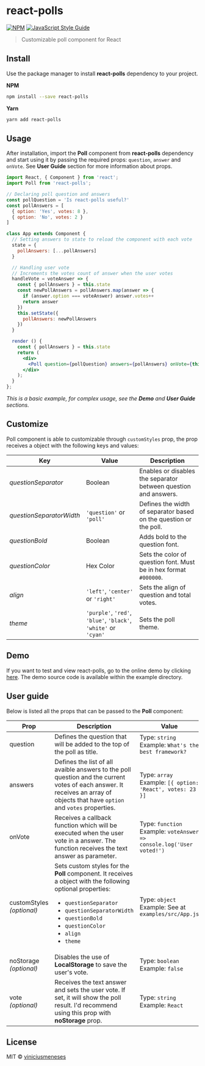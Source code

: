 # react-polls
[![NPM](https://img.shields.io/npm/v/react-polls.svg)](https://www.npmjs.com/package/react-polls) [![JavaScript Style Guide](https://img.shields.io/badge/code_style-standard-brightgreen.svg)](https://standardjs.com)

> Customizable poll component for React

## Install

Use the package manager to install **react-polls** dependency to your project.

**NPM**
```bash
npm install --save react-polls
```
**Yarn**
```bash
yarn add react-polls
```

## Usage

After installation, import the **Poll** component from **react-polls** dependency and start using it by passing the required props: `question`, `answer` and `onVote`. See **User Guide** section for more information about props.

```jsx
import React, { Component } from 'react';
import Poll from 'react-polls';

// Declaring poll question and answers
const pollQuestion = 'Is react-polls useful?'
const pollAnswers = [
  { option: 'Yes', votes: 8 },
  { option: 'No', votes: 2 }
]

class App extends Component {
  // Setting answers to state to reload the component with each vote
  state = {
    pollAnswers: [...pollAnswers]
  }

  // Handling user vote
  // Increments the votes count of answer when the user votes
  handleVote = voteAnswer => {
    const { pollAnswers } = this.state
    const newPollAnswers = pollAnswers.map(answer => {
      if (answer.option === voteAnswer) answer.votes++
      return answer
    })
    this.setState({
      pollAnswers: newPollAnswers
    })
  }

  render () {
    const { pollAnswers } = this.state
    return (
      <div>
        <Poll question={pollQuestion} answers={pollAnswers} onVote={this.handleVote} />
      </div>
    );
  }
};
```

*This is a basic example, for complex usage, see the **Demo** and **User Guide** sections.*

## Customize

Poll component is able to customizable through `customStyles` prop, the prop receives a object with the following keys and values:

|Key|Value|Description|
|---|---|---|
|*questionSeparator*|Boolean|Enables or disables the separator between question and answers.
|*questionSeparatorWidth*|`'question'` or `'poll'`|Defines the width of separator based on the question or the poll.
|*questionBold*|Boolean|Adds bold to the question font.
|*questionColor*|Hex Color|Sets the color of question font. Must be in hex format `#000000`.
|*align*|`'left'`, `'center'` or `'right'`|Sets the align of question and total votes.
|*theme*|`'purple'`, `'red'`, `'blue'`, `'black'`, `'white'` or `'cyan'`|Sets the poll theme.

## Demo

If you want to test and view react-polls, go to the online demo by clicking [here](). The demo source code is available within the example directory.

## User guide

Below is listed all the props that can be passed to the **Poll** component:

|Prop|Description|Value|
|---|---|---|
|question|Defines the question that will be added to the top of the poll as title.|Type: `string`<br/>Example: `What's the best framework?`|
|answers|Defines the list of all avaible answers to the poll question and the current votes of each answer. It receives an array of objects that have `option` and `votes` properties.|Type: `array`<br/>Example: ```[{ option: 'React', votes: 23 }]```|
|onVote|Receives a callback function which will be executed when the user vote in a answer. The function receives the text answer as parameter.|Type: `function`<br/>Example: ```voteAnswer => console.log('User voted!')```|
|customStyles *(optional)*|Sets custom styles for the **Poll** component. It receives a object with the following optional properties: <ul><li>`questionSeparator`</li> <li>`questionSeparatorWidth`</li> <li>`questionBold`</li> <li>`questionColor`</li> <li>`align`</li> <li>`theme`</li></ul>|Type: `object`<br/>Example: See at ```examples/src/App.js```|
|noStorage *(optional)*|Disables the use of **LocalStorage** to save the user's vote.|Type: `boolean`<br/>Example: ```false```|
|vote *(optional)*|Receives the text answer and sets the user vote. If set, it will show the poll result. I'd recommend using this prop with **noStorage** prop.|Type: `string`<br/>Example: ```React```|

## License

MIT © [viniciusmeneses](https://github.com/viniciusmeneses)
